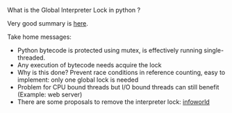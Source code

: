 What is the Global Interpreter Lock in python ?

Very good summary is [here](https://realpython.com/python-gil/).

Take home messages:
* Python bytecode is protected using mutex, is effectively running
single-threaded. 
* Any execution of bytecode needs acquire the lock
* Why is this done? Prevent race conditions in reference counting, easy to implement: only one global lock is needed
* Problem for CPU bound threads but I/O bound threads can still benefit (Example: web server)
* There are some proposals to remove the interpreter lock: [infoworld](https://www.infoworld.com/article/3637073/python-stands-to-lose-its-gil-and-gain-a-lot-of-speed.html)



